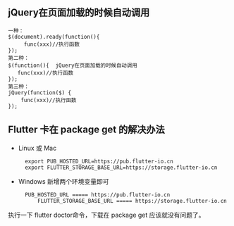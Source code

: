 ## jQuery在页面加载的时候自动调用
	一种：
	$(document).ready(function(){  
	     func(xxx)//执行函数
	});  
	第二种：
	$(function(){  jQuery在页面加载的时候自动调用
	   func(xxx)//执行函数
	});  
	第三种：
	jQuery(function($) {  
	    func(xxx)//执行函数
	});  
## Flutter 卡在 package get 的解决办法
* Linux 或 Mac

		export PUB_HOSTED_URL=https://pub.flutter-io.cn
		export FLUTTER_STORAGE_BASE_URL=https://storage.flutter-io.cn

* Windows
新增两个环境变量即可
	

	    PUB_HOSTED_URL ===== https://pub.flutter-io.cn
	    	FLUTTER_STORAGE_BASE_URL ===== https://storage.flutter-io.cn
执行一下 flutter doctor命令，下载在 package get 应该就没有问题了。